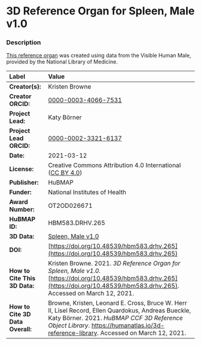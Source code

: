 # 3D Reference Organ for Spleen, Male v1.0

### Description
[This reference organ](https://humanatlas.io/3d-reference-library) was created using data from the Visible Human Male, provided by the National Library of Medicine.

| Label | Value |
| :------------- |:-------------|
| **Creator(s):** | Kristen Browne |
| **Creator ORCID:** | [0000-0003-4066-7531](https://orcid.org/0000-0003-4066-7531) |
| **Project Lead:** | Katy B&ouml;rner |
| **Project Lead ORCID:** | [0000-0002-3321-6137](https://orcid.org/0000-0002-3321-6137) |
| **Date:** | 2021-03-12 |
| **License:** | Creative Commons Attribution 4.0 International ([CC BY 4.0](https://creativecommons.org/licenses/by/4.0/)) |
| **Publisher:** | HuBMAP |
| **Funder:** | National Institutes of Health |
| **Award Number:** | OT2OD026671 |
| **HuBMAP ID:** | HBM583.DRHV.265 |
| **3D Data:** | [Spleen, Male v1.0](https://cdn.humanatlas.io/hra-releases/v1.0/models/VH_M_Spleen.glb) |
| **DOI:** | [https://doi.org/10.48539/hbm583.drhv.265](https://doi.org/10.48539/hbm583.drhv.265) |
| **How to Cite This 3D Data:** | Kristen Browne. 2021. *3D Reference Organ for Spleen, Male v1.0.* [https://doi.org/10.48539/hbm583.drhv.265](https://doi.org/10.48539/hbm583.drhv.265). Accessed on March 12, 2021. |
| **How to Cite 3D Data Overall:** | Browne, Kristen, Leonard E. Cross, Bruce W. Herr II, Lisel Record, Ellen Quardokus, Andreas Bueckle, Katy B&ouml;rner. 2021. *HuBMAP CCF 3D Reference Object Library*. https://humanatlas.io/3d-reference-library. Accessed on March 12, 2021. |